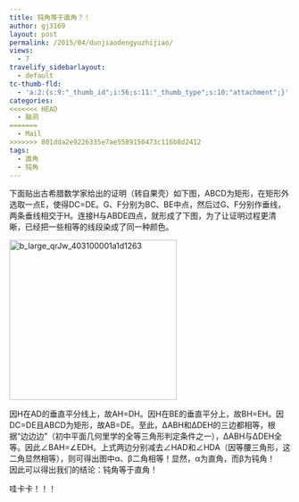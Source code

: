 ```yaml
---
title: 钝角等于直角？！
author: gj3169
layout: post
permalink: /2015/04/dunjiaodengyuzhijiao/
views:
  - 7
travelify_sidebarlayout:
  - default
tc-thumb-fld:
  - 'a:2:{s:9:"_thumb_id";i:56;s:11:"_thumb_type";s:10:"attachment";}'
categories:
<<<<<<< HEAD
  - 脑洞
=======
  - Mail
>>>>>>> 801dda2e9226335e7ae5589150473c116b8d2412
tags:
  - 直角
  - 钝角
---
```

下面贴出古希腊数学家给出的证明（转自果壳）如下图，ABCD为矩形，在矩形外选取一点E，使得DC=DE。G、F分别为BC、BE中点，然后过G、F分别作垂线，两条垂线相交于H。连接H与ABDE四点，就形成了下图，为了让证明过程更清晰，已经把一些相等的线段染成了同一种颜色。

[<img class="alignnone size-medium wp-image-56" src="http://7xind4.com1.z0.glb.clouddn.com/uploads/2015/04/b_large_qrJw_403100001a1d1263-300x287.jpg" alt="b_large_qrJw_403100001a1d1263" width="300" height="287" />][1]

因H在AD的垂直平分线上，故AH=DH。因H在BE的垂直平分上，故BH=EH。因DC=DE且ABCD为矩形，故AB=DE。至此，ΔABH和ΔDEH的三边都相等，根据“边边边”（初中平面几何里学的全等三角形判定条件之一），ΔABH与ΔDEH全等。因此∠BAH=∠EDH。上式两边分别减去∠HAD和∠HDA（因等腰三角形，这二角显然相等），则可得出图中α、β二角相等！显然，α为直角，而β为钝角！  
因此可以得出我们的结论：钝角等于直角！

哇卡卡！！！

 [1]: http://7xind4.com1.z0.glb.clouddn.com/uploads/2015/04/b_large_qrJw_403100001a1d1263.jpg